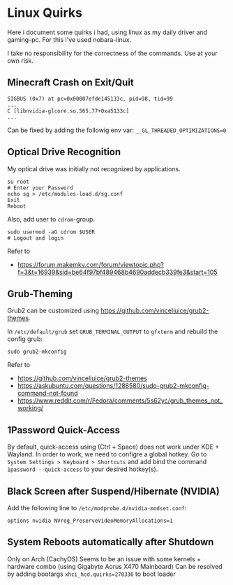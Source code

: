# Linux Quirks
Here i document some quirks i had, using linux as my daily driver and gaming-pc.
For this i've used nobara-linux.

I take no responsibility for the correctness of the commands.
Use at your own risk.

## Minecraft Crash on Exit/Quit

```
SIGBUS (0x7) at pc=0x00007efde145133c, pid=98, tid=99
...
C [libnvidia-glcore.so.565.77+0xa5133c]
...
```
Can be fixed by adding the followig env var:
`__GL_THREADED_OPTIMIZATIONS=0`

## Optical Drive Recognition
My optical drive was initially not recognized by applications.

```shell
su root
# Enter your Password
echo sg > /etc/modules-load.d/sg.conf
Exit
Reboot
```

Also, add user to `cdrom`-group.

```shell
sudo usermod -aG cdrom $USER
# Logout and login
```

Refer to 
* https://forum.makemkv.com/forum/viewtopic.php?f=3&t=16939&sid=be64f97bf489468b4690addecb339fe3&start=105

## Grub-Theming
Grub2 can be customized using https://github.com/vinceliuice/grub2-themes.

In `/etc/default/grub` set `GRUB_TERMINAL_OUTPUT` to `gfxterm` and rebuild the config grub:

```shell
sudo grub2-mkconfig
```

Refer to
* https://github.com/vinceliuice/grub2-themes
* https://askubuntu.com/questions/1288580/sudo-grub2-mkconfig-command-not-found
* https://www.reddit.com/r/Fedora/comments/5s62yc/grub_themes_not_working/


## 1Password Quick-Access
By default, quick-access using (Ctrl + Space) does not work under KDE + Wayland.
In order to work, we need to configre a global hotkey.
Go to `System Settings > Keyboard > Shortcuts` and add bind the command `1password --quick-access` to your desired hotkey(s).

## Black Screen after Suspend/Hibernate (NVIDIA)
Add the following line to `/etc/modprobe.d/nvidia-modset.conf`:
```text
options nvidia NVreg_PreserveVideoMemoryAllocations=1
```

## System Reboots automatically after Shutdown
Only on Arch (CachyOS)
Seems to be an issue with some kernels + hardware combo (using Gigabyte Aorus X470 Mainboard)
Can be resolved by adding bootargs `xhci_hcd.quirks=270336` to boot loader

